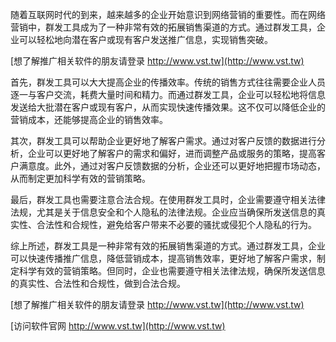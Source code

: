 随着互联网时代的到来，越来越多的企业开始意识到网络营销的重要性。而在网络营销中，群发工具成为了一种非常有效的拓展销售渠道的方式。通过群发工具，企业可以轻松地向潜在客户或现有客户发送推广信息，实现销售突破。

[想了解推广相关软件的朋友请登录 http://www.vst.tw](http://www.vst.tw)

首先，群发工具可以大大提高企业的传播效率。传统的销售方式往往需要企业人员逐一与客户交流，耗费大量时间和精力。而通过群发工具，企业可以轻松地将信息发送给大批潜在客户或现有客户，从而实现快速传播效果。这不仅可以降低企业的营销成本，还能够提高企业的销售效率。

其次，群发工具可以帮助企业更好地了解客户需求。通过对客户反馈的数据进行分析，企业可以更好地了解客户的需求和偏好，进而调整产品或服务的策略，提高客户满意度。此外，通过对客户反馈数据的分析，企业还可以更好地把握市场动态，从而制定更加科学有效的营销策略。

最后，群发工具也需要注意合法合规。在使用群发工具时，企业需要遵守相关法律法规，尤其是关于信息安全和个人隐私的法律法规。企业应当确保所发送信息的真实性、合法性和合规性，避免给客户带来不必要的骚扰或侵犯个人隐私的行为。

综上所述，群发工具是一种非常有效的拓展销售渠道的方式。通过群发工具，企业可以快速传播推广信息，降低营销成本，提高销售效率，更好地了解客户需求，制定科学有效的营销策略。但同时，企业也需要遵守相关法律法规，确保所发送信息的真实性、合法性和合规性，做到合法合规。

[想了解推广相关软件的朋友请登录 http://www.vst.tw](http://www.vst.tw)


[访问软件官网 http://www.vst.tw](http://www.vst.tw)
